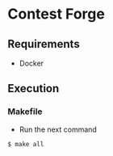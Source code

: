 # Contest Forge
## Requirements
- Docker
## Execution
### Makefile
- Run the next command
```bash 
$ make all
```
